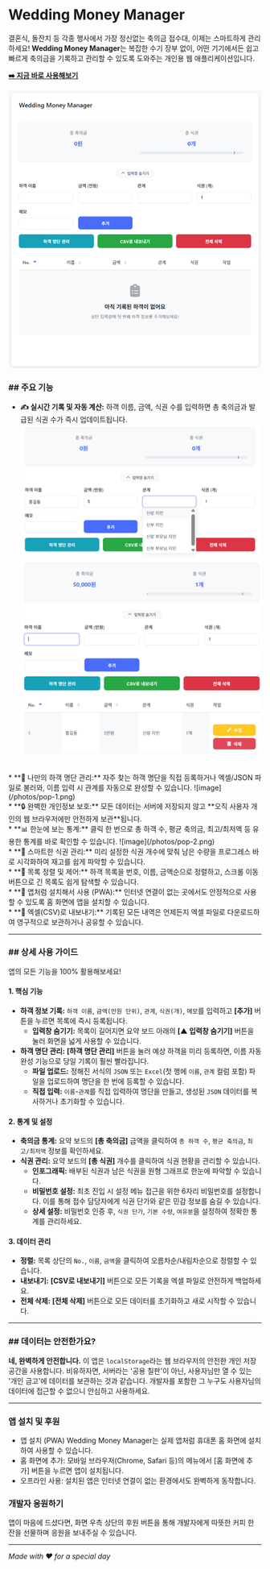 # Wedding Money Manager

결혼식, 돌잔치 등 각종 행사에서 가장 정신없는 축의금 접수대, 이제는 스마트하게 관리하세요\! **Wedding Money Manager**는 복잡한 수기 장부 없이, 어떤 기기에서든 쉽고 빠르게 축의금을 기록하고 관리할 수 있도록 도와주는 개인용 웹 애플리케이션입니다.

**[➡️ 지금 바로 사용해보기](https://Gabeujin.github.io/wedding-money-manager/)**

![image](/photos/main-1.png)

### \#\# 주요 기능

  * **✍️ 실시간 기록 및 자동 계산:** 하객 이름, 금액, 식권 수를 입력하면 총 축의금과 발급된 식권 수가 즉시 업데이트됩니다.
  ![image](/photos/main-2.png)![image](/photos/main-3.png)  
  <br>
  * **📂 나만의 하객 명단 관리:** 자주 찾는 하객 명단을 직접 등록하거나 엑셀/JSON 파일로 불러와, 이름 입력 시 관계를 자동으로 완성할 수 있습니다.  ![image](/photos/pop-1.png)  
  <br>
  * **🔒 완벽한 개인정보 보호:** 모든 데이터는 서버에 저장되지 않고 **오직 사용자 개인의 웹 브라우저에만 안전하게 보관**됩니다.  
  <br>
  * **📊 한눈에 보는 통계:** 클릭 한 번으로 총 하객 수, 평균 축의금, 최고/최저액 등 유용한 통계를 바로 확인할 수 있습니다.  ![image](/photos/pop-2.png) 
  <br>
  * **🎫 스마트한 식권 관리:** 미리 설정한 식권 개수에 맞춰 남은 수량을 프로그레스 바로 시각화하여 재고를 쉽게 파악할 수 있습니다.  
  <br>
  * **🔄 목록 정렬 및 제어:** 하객 목록을 번호, 이름, 금액순으로 정렬하고, 스크롤 이동 버튼으로 긴 목록도 쉽게 탐색할 수 있습니다.  
  <br>
  * **📱 앱처럼 설치해서 사용 (PWA):** 인터넷 연결이 없는 곳에서도 안정적으로 사용할 수 있도록 홈 화면에 앱을 설치할 수 있습니다.  
  <br>
  * **💾 엑셀(CSV)로 내보내기:** 기록된 모든 내역은 언제든지 엑셀 파일로 다운로드하여 영구적으로 보관하거나 공유할 수 있습니다.

<br>

-----

### \#\# 상세 사용 가이드

앱의 모든 기능을 100% 활용해보세요\!

#### **1. 핵심 기능**

  * **하객 정보 기록:** `하객 이름`, `금액(만원 단위)`, `관계`, `식권(개)`, `메모`를 입력하고 **[추가]** 버튼을 누르면 목록에 즉시 등록됩니다.
      * **입력창 숨기기:** 목록이 길어지면 요약 보드 아래의 **[▲ 입력창 숨기기]** 버튼을 눌러 화면을 넓게 사용할 수 있습니다.
  * **하객 명단 관리:** **[하객 명단 관리]** 버튼을 눌러 예상 하객을 미리 등록하면, 이름 자동완성 기능으로 당일 기록이 훨씬 빨라집니다.
      * **파일 업로드:** 정해진 서식의 `JSON` 또는 `Excel`(첫 행에 `이름`, `관계` 컬럼 포함) 파일을 업로드하여 명단을 한 번에 등록할 수 있습니다.
      * **직접 입력:** `이름`-`관계`를 직접 입력하여 명단을 만들고, 생성된 `JSON` 데이터를 복사하거나 초기화할 수 있습니다.

#### **2. 통계 및 설정**

  * **축의금 통계:** 요약 보드의 **[총 축의금]** 금액을 클릭하여 `총 하객 수`, `평균 축의금`, `최고/최저액` 정보를 확인하세요.
  * **식권 관리:** 요약 보드의 **[총 식권]** 개수를 클릭하여 식권 현황을 관리할 수 있습니다.
      * **인포그래픽:** 배부된 식권과 남은 식권을 원형 그래프로 한눈에 파악할 수 있습니다.
      * **비밀번호 설정:** 최초 진입 시 설정 메뉴 접근을 위한 6자리 비밀번호를 설정합니다. 이를 통해 접수 담당자에게 식권 단가와 같은 민감 정보를 숨길 수 있습니다.
      * **상세 설정:** 비밀번호 인증 후, `식권 단가`, `기본 수량`, `여유분`을 설정하여 정확한 통계를 관리하세요.

#### **3. 데이터 관리**

  * **정렬:** 목록 상단의 `No.`, `이름`, `금액`을 클릭하여 오름차순/내림차순으로 정렬할 수 있습니다.
  * **내보내기:** **[CSV로 내보내기]** 버튼으로 모든 기록을 엑셀 파일로 안전하게 백업하세요.
  * **전체 삭제:** **[전체 삭제]** 버튼으로 모든 데이터를 초기화하고 새로 시작할 수 있습니다.

-----

### \#\# 데이터는 안전한가요?

**네, 완벽하게 안전합니다.** 이 앱은 `localStorage`라는 웹 브라우저의 안전한 개인 저장 공간을 사용합니다. 비유하자면, 서버라는 '공용 칠판'이 아닌, 사용자님만 열 수 있는 '개인 금고'에 데이터를 보관하는 것과 같습니다. 개발자를 포함한 그 누구도 사용자님의 데이터에 접근할 수 없으니 안심하고 사용하세요.

-----

### 앱 설치 및 후원
- 앱 설치 (PWA)
Wedding Money Manager는 실제 앱처럼 휴대폰 홈 화면에 설치하여 사용할 수 있습니다.
- 홈 화면에 추가: 모바일 브라우저(Chrome, Safari 등)의 메뉴에서 [홈 화면에 추가] 버튼을 누르면 앱이 설치됩니다.
- 오프라인 사용: 설치된 앱은 인터넷 연결이 없는 환경에서도 완벽하게 동작합니다.

### 개발자 응원하기  
앱이 마음에 드셨다면, 화면 우측 상단의 후원 버튼을 통해 개발자에게 따뜻한 커피 한 잔을 선물하며 응원을 보내주실 수 있습니다.

-----

*Made with ❤️ for a special day*